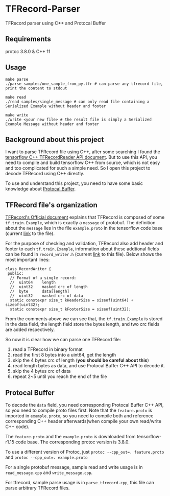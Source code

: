 # TFRecord-Parser
TFRecord parser using C++ and Protocal Buffer 

## Requirements
protoc 3.8.0 & C++ 11

## Usage

```
make parse
./parse samples/one_sample_from_py.tfr # can parse any tfrecord file, print the content to stdout

make read
./read samples/single_message # can only read file containing a Serialized Example without header and footer

make write
./write <your new file> # the result file is simply a Serialized Example Message without header and footer

```

## Background about this project

I want to parse TFRecord file using C++, after some searching I found the [tensorflow C++ TFRecordReader API document](https://www.tensorflow.org/api_docs/cc/class/tensorflow/ops/t-f-record-reader). But to use this API, you need to compile and build tensorflow C++ from source, which is not easy and too complicated for such a simple need. So I open this project to decode TFRecord using C++ directly.

To use and understand this project, you need to have some basic knowledge about [Protocal Buffer](https://developers.google.com/protocol-buffers/docs/overview).

## TFRecord file's organization

[TFRecord's Official document](https://www.tensorflow.org/tutorials/load_data/tfrecord) explains that TFRecord is composed of some `tf.train.Example`, which is exactly a `message` of protobuf. The definition about the `message` lies in the file `example.proto` in the tensorflow code base (current [link](https://github.com/tensorflow/tensorflow/blob/master/tensorflow/core/example/example.proto) to the file).

For the purpose of checking and validation, TFRecord also add header and footer to each `tf.train.Example`, information about these addtional fields can be found in `record_writer.h` (current [link](https://github.com/tensorflow/tensorflow/blob/516ae286f6cc796e646d14671d94959b129130a4/tensorflow/core/lib/io/record_writer.h) to this file). Below shows the most important lines:

```
class RecordWriter {
 public:
  // Format of a single record:
  //  uint64    length
  //  uint32    masked crc of length
  //  byte      data[length]
  //  uint32    masked crc of data
  static constexpr size_t kHeaderSize = sizeof(uint64) + sizeof(uint32);
  static constexpr size_t kFooterSize = sizeof(uint32);
```

From the comments above we can see that, the `tf.train.Example` is stored in the data field, the length field store the bytes length, and two crc fields are added respectively.

So now it is clear how we can parse one TFRecord file:
1. read a TFRecord in binary format
2. read the first 8 bytes into a uint64, get the length
3. skip the 4 bytes crc of length (**you should be careful about this**)
4. read length bytes as data, and use Protocal Buffer C++ API to decode it.
5. skip the 4 bytes crc of data
6. repeat 2~5 until you reach the end of the file

## Protocal Buffer

To decode the `data` field, you need corresponding Protocal Buffer C++ API, so you need to compile proto files first. Note that the `feature.proto` is imported in `example.proto`, so you need to compile both and reference corresponding C++ header afterwards(when compile your own read/write C++ code).

The `feature.proto` and the `example.proto` is downloaded from tensorflow-r1.15 code base. The corresponding protoc version is 3.8.0.

To use a different version of Protoc, just `protoc --cpp_out=. feature.proto` and `protoc --cpp_out=. example.proto`

For a single protobuf message, sample read and write usage is in `read_message.cpp` and `write_message.cpp`.

For tfrecord, sample parse usage is in `parse_tfrecord.cpp`, this file can parse arbitrary TFRecord files.



